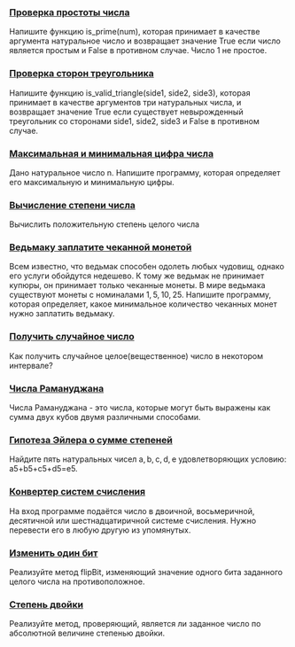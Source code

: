 ### [Проверка простоты числа](/source/numerical/isPrime.md)

Напишите функцию is_prime(num), которая принимает в качестве аргумента натуральное число и возвращает значение True если число является простым и False в противном случае. Число 1 не простое.

### [Проверка сторон треугольника](/source/numerical/isValidTriangle.md)

Напишите функцию is_valid_triangle(side1, side2, side3), которая принимает в качестве аргументов три натуральных числа, и возвращает значение True если существует невырожденный треугольник со сторонами side1, side2, side3 и False в противном случае.

### [Максимальная и минимальная цифра числа](/source/numerical/maxAndMinDigit.md)

Дано натуральное число n. Напишите программу, которая определяет его максимальную и минимальную цифры.

### [Вычисление степени числа](/source/numerical/powIntegers.md)

Вычислить положительную степень целого числа

### [Ведьмаку заплатите чеканной монетой](/source/numerical/exchangeWithMinimumCoins.md)

Всем известно, что ведьмак способен одолеть любых чудовищ, однако его услуги обойдутся недешево. К тому же ведьмак не принимает купюры, он принимает только чеканные монеты. В мире ведьмака существуют монеты с номиналами 1, 5, 10, 25. Напишите программу, которая определяет, какое минимальное количество чеканных монет нужно заплатить ведьмаку.

### [Получить случайное число](/source/numerical/getRandomNumber.md)

Как получить случайное целое(вещественное) число в некотором интервале?

### [Числа Рамануджана](/source/numerical/ramanujanNumbers.md)

Числа Рамануджана - это числа, которые могут быть выражены как сумма двух кубов двумя различными способами.

### [Гипотеза Эйлера о сумме степеней](/source/numerical/fourFifthsProblem.md)

Найдите пять натуральных чисел a, b, c, d, e удовлетворяющих условию: a5+b5+c5+d5=e5.


### [Конвертер систем счисления](/source/numerical/BOH.md)

На вход программе подаётся число в двоичной, восьмеричной, десятичной или шестнадцатиричной системе счисления. Нужно перевести его в любую другую из упомянутых.

### [Изменить один бит](/source/numerical/flipBit.md)

Реализуйте метод flipBit, изменяющий значение одного бита заданного целого числа на противоположное.

### [Степень двойки](/source/numerical/isPowerOfTwo.md)

Реализуйте метод, проверяющий, является ли заданное число по абсолютной величине степенью двойки.